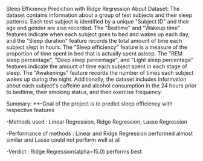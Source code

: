 Sleep Efficiency Prediction with Ridge Regression
About Dataset:
The dataset contains information about a group of test subjects and their sleep patterns. 
Each test subject is identified by a unique "Subject ID" and their age and gender are also recorded. 
The "Bedtime" and "Wakeup time" features indicate when each subject goes to bed and wakes up each day, and the "Sleep duration" feature records the total amount of time each subject slept in hours.
The "Sleep efficiency" feature is a measure of the proportion of time spent in bed that is actually spent asleep.
The "REM sleep percentage", "Deep sleep percentage", and "Light sleep percentage" features indicate the amount of time each subject spent in each stage of sleep. 
The "Awakenings" feature records the number of times each subject wakes up during the night.
Additionally, the dataset includes information about each subject's caffeine and alcohol consumption in the 24 hours prior to bedtime, their smoking status, and their exercise frequency.

Summary:
**-Goal of the project is to predict sleep efficiency with respective features

-Methods used : Linear Regression, Ridge Regression, Lasso Regression

-Performance of methods : Linear and Ridge Regression performed almost similar and Lasso could not perform well at all

-Verdict : Ridge Regression(alpha=15.0) performs best
